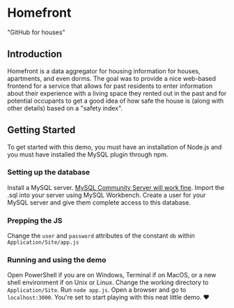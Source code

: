# Homefront
"GitHub for houses"

## Introduction
Homefront is a data aggregator for housing information for houses, 
apartments, and even dorms. The goal was to provide a nice web-based frontend for a 
service that allows for past residents to enter information about their experience 
with a living space they rented out in the past and for potential occupants 
to get a good idea of how safe the house is (along with other details) 
based on a "safety index".

## Getting Started
To get started with this demo, you must have an installation of Node.js and you must 
have installed the MySQL plugin through npm.

### Setting up the database
Install a MySQL server. [MySQL Community Server will work fine](https://dev.mysql.com/doc/refman/8.0/en/installing.html).
Import the .sql into your server using MySQL Workbench. Create a user for your MySQL server 
and give them complete access to this database.

### Prepping the JS
Change the `user` and `password` attributes of the constant `db` 
within `Application/Site/app.js`

### Running and using the demo
Open PowerShell if you are on Windows, Terminal if on MacOS, or a new shell environment 
if on Unix or Linux. Change the working directory to `Application/Site`. 
Run `node app.js`. Open a browser and go to `localhost:3000`. You're set to start 
playing with this neat little demo. :heart: